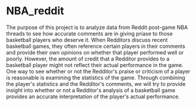 # NBA_reddit
The purpose of this project is to analyze data from Reddit post-game NBA threads to see how accurate comments are in giving priase to those basketball players who deserve it. When Redditors discuss recent basketball games, they often reference certain players in their comments and provide their own opinions on whether that player performed well or poorly. However, the amount of credit that a Redditor provides to a basketball player might not reflect their actual performance in the game. One way to see whether or not the Redditor's praise or criticism of a player is reasonable is examining the statistics of the game. Through combining the player's statistics and the Redditor's comments, we will try to provide insight into whether or not a Redditor's analysis of a basketball game provides an accurate interpretation of the player's actual performance. 
